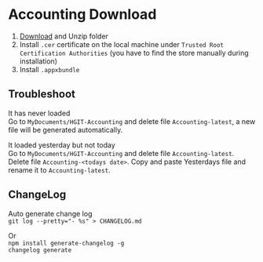 # Accounting Download  

1. [Download](https://github.com/yunis-ali/accounting-download/raw/main/Setup_2.0.32.0_Test.zip) and Unzip folder    
2. Install `.cer` certificate on the local machine under `Trusted Root Certification Authorities` (you have to find the store manually during installation)  
3. Install `.appxbundle` 

## Troubleshoot  

It has never loaded  
Go to `MyDocuments/HGIT-Accounting` and delete file `Accounting-latest`, a new file will be generated automatically.  
  
It loaded yesterday but not today  
Go to `MyDocuments/HGIT-Accounting` and delete file `Accounting-latest`. Delete file `Accounting-<todays date>`. Copy and paste Yesterdays file and rename it to `Accounting-latest`.

## ChangeLog

Auto generate change log  
`git log --pretty="- %s" > CHANGELOG.md`  

Or  
`npm install generate-changelog -g `  
`changelog generate`